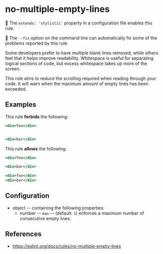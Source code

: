 # no-multiple-empty-lines

💅 The `extends: 'stylistic'` property in a configuration file enables this rule.

🔧 The `--fix` option on the command line can automatically fix some of the problems reported by this rule.

Some developers prefer to have multiple blank lines removed, while others feel
that it helps improve readability. Whitespace is useful for separating logical
sections of code, but excess whitespace takes up more of the screen.

This rule aims to reduce the scrolling required when reading through your code.
It will warn when the maximum amount of empty lines has been exceeded.

## Examples

This rule **forbids** the following:

```hbs
<div>foo</div>


<div>bar</div>
```

This rule **allows** the following:

```hbs
<div>foo</div>

<div>bar</div>
```

```hbs
<div>foo</div>
<div>bar</div>
```

## Configuration

* object -- containing the following properties:
  * number -- `max` --  (default: `1`) enforces a maximum number of consecutive empty lines.

## References

* <https://eslint.org/docs/rules/no-multiple-empty-lines>
